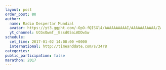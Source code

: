 ```yaml
---
layout: post
order_post: 80
author:
  name: Radio Despertar Mundial
  avatar: https://yt3.ggpht.com/-OpO-fQISGl4/AAAAAAAAAAI/AAAAAAAAAAA/ZacZSjYIl0M/s88-c-k-no-mo-rj-c0xffffff/photo.jpg
  yt_channel: UCGxOwmf__Essd05aiADDwSw
schedule:
  cet_time: 2017-01-02 14:00:00 +0000
  international: http://timeanddate.com/s/34r8
categories:
public_participation: false
marathon: 2017
---
```

<!--iframe width="475" height="267" src="https://www.youtube.com/embed/MISSING" frameborder="0" allowfullscreen></iframe-->
